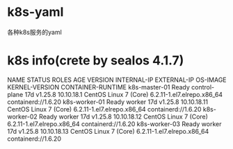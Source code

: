 # k8s-yaml
各种k8s服务的yaml

# k8s info(crete by sealos 4.1.7)
NAME            STATUS   ROLES           AGE   VERSION   INTERNAL-IP   EXTERNAL-IP   OS-IMAGE                KERNEL-VERSION               CONTAINER-RUNTIME
k8s-master-01   Ready    control-plane   17d   v1.25.8   10.10.18.1    <none>        CentOS Linux 7 (Core)   6.2.11-1.el7.elrepo.x86_64   containerd://1.6.20
k8s-worker-01   Ready    worker          17d   v1.25.8   10.10.18.11   <none>        CentOS Linux 7 (Core)   6.2.11-1.el7.elrepo.x86_64   containerd://1.6.20
k8s-worker-02   Ready    worker          17d   v1.25.8   10.10.18.12   <none>        CentOS Linux 7 (Core)   6.2.11-1.el7.elrepo.x86_64   containerd://1.6.20
k8s-worker-03   Ready    worker          17d   v1.25.8   10.10.18.13   <none>        CentOS Linux 7 (Core)   6.2.11-1.el7.elrepo.x86_64   containerd://1.6.20

